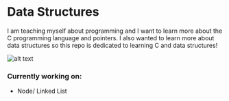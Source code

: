# Data Structures

I am teaching myself about programming and I want to learn more about the C programming language and pointers.
I also wanted to learn more about data structures so this repo is dedicated to learning C and data structures!

![alt text](https://tr2.cbsistatic.com/hub/i/2014/05/15/f8964afd-bd82-4e0e-bcbe-e927363dcdc1/3b858e39e2cf183b878f54cad0073a67/codedoge.jpg)

### Currently working on:
* Node/ Linked List




